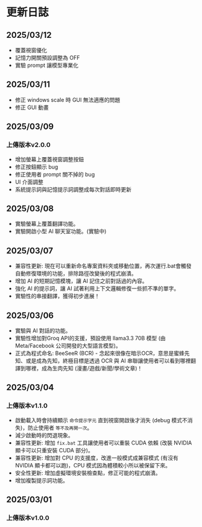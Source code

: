 # 更新日誌
## 2025/03/12
- 覆蓋視窗優化
- 記憶力開關預設調整為 OFF
- 實驗 prompt 讓模型專業化

## 2025/03/11
- 修正 windows scale 時 GUI 無法適應的問題
- 修正 GUI 動畫

## 2025/03/09
### **上傳版本v2.0.0**
- 增加螢幕上覆蓋視窗調整按鈕
- 修正按鈕顯示 bug
- 修正使用者 prompt 關不掉的 bug
- UI 介面調整
- 系統提示詞與記憶提示詞調整成每次對話即時更新

## 2025/03/08
- 實驗螢幕上覆蓋翻譯功能。
- 實驗開啟小型 AI 聊天室功能。(實驗中)

## 2025/03/07
- 兼容性更新: 現在可以重新命名專案資料夾或移動位置，再次運行.bat會觸發自動修復環境的功能，排除路徑改變後的程式崩潰。
- 增加 AI 的短期記憶模塊，讓 AI 記住之前對話過的內容。
- 強化 AI 的提示詞，讓 AI 試著利用上下文邏輯修復一些抓不準的單字。
- 實驗性的串接翻譯，獲得初步進展！

## 2025/03/06
- 實驗與 AI 對話的功能。
- 實驗性增加對Groq API的支援，預設使用 llama3.3 70B 模型 (由 Meta/Facebook 公司開發的大型語言模型)。
- 正式為程式命名: BeeSeeR (BCR) - 念起來很像在暗示OCR，意思是蜜蜂先知、或是成為先知，終極目標是透過 OCR 與 AI 串聯讓使用者可以看到哪裡翻譯到哪裡，成為生肉先知 (漫畫/遊戲/新聞/學術文章)！

## 2025/03/04
### **上傳版本v1.1.0**
- 啟動載入時會持續顯示 `命令提示字元` 直到視窗開啟後才消失 (debug 模式不消失)，防止使用者 `等不及再開一次`。
- 減少啟動時的閃退現象。
- 兼容性更新: 增加 `fix.bat` 工具讓使用者可以重裝 CUDA 依賴 (改裝 NVIDIA 顯卡可以只重安裝 CUDA 部分)。
- 兼容性更新: 增加對 CPU 的支援度，改進一般模式成兼容模式 (有沒有 NVIDIA 顯卡都可以跑)，CPU 模式因為體積較小所以被保留下來。
- 安全性更新: 增加虛擬環境安裝檢查點，修正可能的程式崩潰。
- 增加複製提示詞功能。

## 2025/03/01
### **上傳版本v1.0.0**